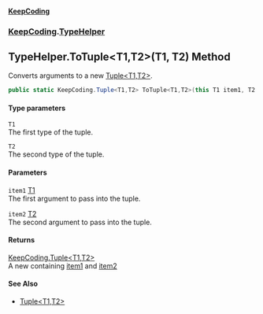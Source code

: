 #### [KeepCoding](index.md 'index')
### [KeepCoding](KeepCoding.md 'KeepCoding').[TypeHelper](KeepCoding_TypeHelper.md 'KeepCoding.TypeHelper')
## TypeHelper.ToTuple&lt;T1,T2&gt;(T1, T2) Method
Converts arguments to a new [Tuple&lt;T1,T2&gt;](KeepCoding_Tuple_T1_T2_.md 'KeepCoding.Tuple&lt;T1,T2&gt;').  
```csharp
public static KeepCoding.Tuple<T1,T2> ToTuple<T1,T2>(this T1 item1, T2 item2);
```
#### Type parameters
<a name='KeepCoding_TypeHelper_ToTuple_T1_T2_(T1_T2)_T1'></a>
`T1`  
The first type of the tuple.
  
<a name='KeepCoding_TypeHelper_ToTuple_T1_T2_(T1_T2)_T2'></a>
`T2`  
The second type of the tuple.
  
#### Parameters
<a name='KeepCoding_TypeHelper_ToTuple_T1_T2_(T1_T2)_item1'></a>
`item1` [T1](KeepCoding_TypeHelper_ToTuple_T1_T2_(T1_T2).md#KeepCoding_TypeHelper_ToTuple_T1_T2_(T1_T2)_T1 'KeepCoding.TypeHelper.ToTuple&lt;T1,T2&gt;(T1, T2).T1')  
The first argument to pass into the tuple.
  
<a name='KeepCoding_TypeHelper_ToTuple_T1_T2_(T1_T2)_item2'></a>
`item2` [T2](KeepCoding_TypeHelper_ToTuple_T1_T2_(T1_T2).md#KeepCoding_TypeHelper_ToTuple_T1_T2_(T1_T2)_T2 'KeepCoding.TypeHelper.ToTuple&lt;T1,T2&gt;(T1, T2).T2')  
The second argument to pass into the tuple.
  
#### Returns
[KeepCoding.Tuple&lt;](KeepCoding_Tuple_T1_T2_.md 'KeepCoding.Tuple&lt;T1,T2&gt;')[T1](KeepCoding_TypeHelper_ToTuple_T1_T2_(T1_T2).md#KeepCoding_TypeHelper_ToTuple_T1_T2_(T1_T2)_T1 'KeepCoding.TypeHelper.ToTuple&lt;T1,T2&gt;(T1, T2).T1')[,](KeepCoding_Tuple_T1_T2_.md 'KeepCoding.Tuple&lt;T1,T2&gt;')[T2](KeepCoding_TypeHelper_ToTuple_T1_T2_(T1_T2).md#KeepCoding_TypeHelper_ToTuple_T1_T2_(T1_T2)_T2 'KeepCoding.TypeHelper.ToTuple&lt;T1,T2&gt;(T1, T2).T2')[&gt;](KeepCoding_Tuple_T1_T2_.md 'KeepCoding.Tuple&lt;T1,T2&gt;')  
A new  containing [item1](KeepCoding_TypeHelper_ToTuple_T1_T2_(T1_T2).md#KeepCoding_TypeHelper_ToTuple_T1_T2_(T1_T2)_item1 'KeepCoding.TypeHelper.ToTuple&lt;T1,T2&gt;(T1, T2).item1') and [item2](KeepCoding_TypeHelper_ToTuple_T1_T2_(T1_T2).md#KeepCoding_TypeHelper_ToTuple_T1_T2_(T1_T2)_item2 'KeepCoding.TypeHelper.ToTuple&lt;T1,T2&gt;(T1, T2).item2')
#### See Also
- [Tuple&lt;T1,T2&gt;](KeepCoding_Tuple_T1_T2_.md 'KeepCoding.Tuple&lt;T1,T2&gt;')
